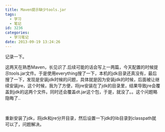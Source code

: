 ```yaml
---
title: Maven提示缺少tools.jar
tags:
  - 学习
  - 笔记
id: 3236
categories:
  - 学习笔记
date: 2013-09-19 13:24:26
---
```


记录一下。

这两天在熟悉Maven，长见识了.后续可能的话会写上一两篇，今天配置的时候提示tools.jar文件。于是使用everything搜了一下，本机的jdk目录还真没有，最后搜了一下，发现是安装jdk时候的问题，具体就是因为安装jdk的时候，后面被让继续安装jre，这个时候，我为了方便，将jre安装在了jdk的目录里，结果导致jre会覆盖到jdk的这两个文件。同时还会覆盖dt.jar这个包，于是，就没了。。这个问题略隐晦了..

&nbsp;

重新安装了jdk，将jdk和jre分开目录，然后设置一下jdk的lib目录到classpath就可以了，问题解决。